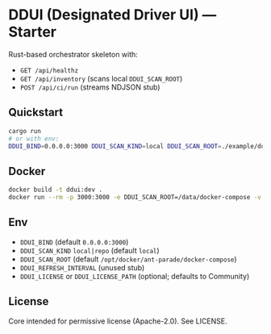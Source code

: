 # DDUI (Designated Driver UI) — Starter

Rust-based orchestrator skeleton with:
- `GET /api/healthz`
- `GET /api/inventory` (scans local `DDUI_SCAN_ROOT`)
- `POST /api/ci/run` (streams NDJSON stub)

## Quickstart

```bash
cargo run
# or with env:
DDUI_BIND=0.0.0.0:3000 DDUI_SCAN_KIND=local DDUI_SCAN_ROOT=./example/docker-compose cargo run
```

## Docker

```bash
docker build -t ddui:dev .
docker run --rm -p 3000:3000 -e DDUI_SCAN_ROOT=/data/docker-compose -v $(pwd)/example:/data ddui:dev
```

## Env

- `DDUI_BIND` (default `0.0.0.0:3000`)
- `DDUI_SCAN_KIND` `local|repo` (default `local`)
- `DDUI_SCAN_ROOT` (default `/opt/docker/ant-parade/docker-compose`)
- `DDUI_REFRESH_INTERVAL` (unused stub)
- `DDUI_LICENSE` or `DDUI_LICENSE_PATH` (optional; defaults to Community)

## License

Core intended for permissive license (Apache-2.0). See LICENSE.
